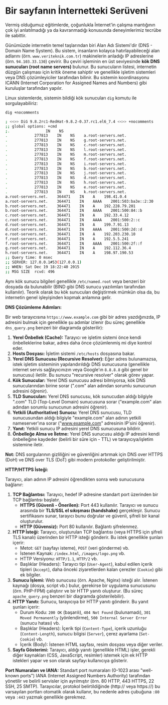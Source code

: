 # Bir sayfanın İnternetteki Serüveni

Vermiş olduğumuz eğitimlerde, çoğunlukla İnternet'in çalışma mantığının çok iyi anlatılmadığı ya da kavranmadığı konusunda deneyimlerimiz tecrübe ile sabittir.

Günümüzde internetin temel taşlarından biri Alan Adı Sistemi'dir (DNS - Domain Name System). Bu sistem, insanların kolayca hatırlayabileceği alan adlarını (örn. `www.veriteknik.com.tr`) makinelerin anladığı IP adreslerine (örn. `94.103.33.130`) çevirir. Bu çeviri işleminin en üst seviyesinde **kök DNS sunucuları (root name servers)** bulunur. Bu sunucuların listesi, internetin düzgün çalışması için kritik öneme sahiptir ve genellikle işletim sistemleri veya DNS çözümleyiciler tarafından bilinir. Bu sistemin koordinasyonu ICANN (Internet Corporation for Assigned Names and Numbers) gibi kuruluşlar tarafından yapılır.

Linux sistemlerde, sistemin bildiği kök sunucuları `dig` komutu ile sorgulayabiliriz:

```bash
dig +nocomments
```

```bash
; <<>> DiG 9.8.2rc1-RedHat-9.8.2-0.37.rc1.el6_7.4 <<>> +nocomments
;; global options: +cmd
;.                IN    NS
.            277813    IN    NS    a.root-servers.net.
.            277813    IN    NS    g.root-servers.net.
.            277813    IN    NS    c.root-servers.net.
.            277813    IN    NS    l.root-servers.net.
.            277813    IN    NS    m.root-servers.net.
.            277813    IN    NS    f.root-servers.net.
.            277813    IN    NS    i.root-servers.net.
.            277813    IN    NS    b.root-servers.net.
.            277813    IN    NS    j.root-servers.net.
.            277813    IN    NS    d.root-servers.net.
.            277813    IN    NS    h.root-servers.net.
.            277813    IN    NS    e.root-servers.net.
.            277813    IN    NS    k.root-servers.net.
a.root-servers.net.    364471    IN    A    198.41.0.4
a.root-servers.net.    364471    IN    AAAA    2001:503:ba3e::2:30
b.root-servers.net.    364471    IN    A    192.228.79.201
b.root-servers.net.    364471    IN    AAAA    2001:500:84::b
c.root-servers.net.    364471    IN    A    192.33.4.12
c.root-servers.net.    364471    IN    AAAA    2001:500:2::c
d.root-servers.net.    364471    IN    A    199.7.91.13
d.root-servers.net.    364471    IN    AAAA    2001:500:2d::d
e.root-servers.net.    364471    IN    A    192.203.230.10
f.root-servers.net.    364471    IN    A    192.5.5.241
f.root-servers.net.    364471    IN    AAAA    2001:500:2f::f
g.root-servers.net.    364471    IN    A    192.112.36.4
h.root-servers.net.    364471    IN    A    198.97.190.53
;; Query time: 0 msec
;; SERVER: 127.0.0.1#53(127.0.0.1)
;; WHEN: Sat Dec 19 18:22:40 2015
;; MSG SIZE  rcvd: 496
```

Aynı kök sunucu bilgileri genellikle `/etc/named.root` veya benzeri bir dosyada da bulunabilir (BIND gibi DNS sunucu yazılımları tarafından kullanılır). Teorik olarak bu kök sunucuları değiştirmek mümkün olsa da, bu internetin genel işleyişinden kopmak anlamına gelir.

**DNS Çözümleme Adımları:**

Bir web tarayıcısına `https://www.example.com` gibi bir adres yazdığınızda, IP adresini bulmak için genellikle şu adımlar izlenir (bu süreç genellikle `dns_query.png` benzeri bir diagramda gösterilir):

1.  **Yerel Önbellek (Cache):** Tarayıcı ve işletim sistemi önce kendi önbelleklerine bakar, adres daha önce çözümlenmiş mi diye kontrol eder.
2.  **Hosts Dosyası:** İşletim sistemi `/etc/hosts` dosyasına bakar.
3.  **Yerel DNS Sunucusu (Recursive Resolver):** Eğer adres bulunamazsa, istek işletim sisteminin yapılandırıldığı DNS sunucusuna (genellikle internet servis sağlayıcınızın veya Google'ın `8.8.8.8` gibi genel bir sunucusu) iletilir. Bu sunucu "recursive resolver" olarak görev yapar.
4.  **Kök Sunucular:** Yerel DNS sunucusu adresi bilmiyorsa, kök DNS sunucularından birine sorar (".com" alan adından sorumlu sunucunun adresini öğrenir).
5.  **TLD Sunucuları:** Yerel DNS sunucusu, kök sunucudan aldığı bilgiyle ".com" TLD (Top-Level Domain) sunucusuna sorar ("example.com" alan adından sorumlu sunucunun adresini öğrenir).
6.  **Yetkili (Authoritative) Sunucu:** Yerel DNS sunucusu, TLD sunucusundan aldığı bilgiyle "example.com" alan adının yetkili nameserver'ına sorar ("www.example.com" adresinin IP'sini öğrenir).
7.  **Yanıt:** Yetkili sunucu IP adresini yerel DNS sunucusuna bildirir.
8.  **Önbelleğe Alma ve İletme:** Yerel DNS sunucusu aldığı IP adresini kendi önbelleğine kaydeder (belirli bir süre için - TTL) ve tarayıcıya/işletim sistemine iletir.

**Not:** DNS sorgularının gizliliğini ve güvenliğini artırmak için DNS over HTTPS (DoH) ve DNS over TLS (DoT) gibi modern protokoller geliştirilmiştir.

**HTTP/HTTPS İsteği:**

Tarayıcı, alan adının IP adresini öğrendikten sonra web sunucusuna bağlanır:

1.  **TCP Bağlantısı:** Tarayıcı, hedef IP adresine standart port üzerinden bir TCP bağlantısı başlatır.
    *   **HTTPS (Güvenli - Önerilen):** Port 443 kullanılır. Tarayıcı ve sunucu arasında bir **TLS/SSL el sıkışması (handshake)** gerçekleşir. Sunucu sertifikasını sunar, tarayıcı bunu doğrular ve güvenli, şifreli bir kanal oluşturulur.
    *   **HTTP (Güvensiz):** Port 80 kullanılır. Bağlantı şifrelenmez.
2.  **HTTP İsteği:** Tarayıcı, oluşturulan TCP bağlantısı (veya HTTPS için şifreli TLS kanalı) üzerinden bir HTTP isteği gönderir. Bu istek genellikle şunları içerir:
    *   Metot: `GET` (sayfayı isteme), `POST` (veri gönderme) vb.
    *   İstenen Kaynak: `/index.html`, `/images/logo.png` vb.
    *   HTTP Versiyonu: `HTTP/1.1`, `HTTP/2` vb.
    *   Başlıklar (Headers): Tarayıcı tipi (`User-Agent`), kabul edilen içerik tipleri (`Accept`), daha önceki ziyaretlerden kalan çerezler (`Cookie`) gibi ek bilgiler.
3.  **Sunucu İşlemi:** Web sunucusu (örn. Apache, Nginx) isteği alır. İstenen kaynağı (dosya, script vb.) bulur, gerekirse bir uygulama sunucusunu (örn. PHP-FPM) çalıştırır ve bir HTTP yanıtı oluşturur. (Bu süreç `apache_query.png` benzeri bir diagramda gösterilebilir).
4.  **HTTP Yanıtı:** Sunucu, tarayıcıya bir HTTP yanıtı gönderir. Bu yanıt şunları içerir:
    *   Durum Kodu: `200 OK` (başarılı), `404 Not Found` (bulunamadı), `301 Moved Permanently` (yönlendirme), `500 Internal Server Error` (sunucu hatası) vb.
    *   Başlıklar (Headers): İçerik tipi (`Content-Type`), içerik uzunluğu (`Content-Length`), sunucu bilgisi (`Server`), çerez ayarlama (`Set-Cookie`) vb.
    *   İçerik (Body): İstenen HTML sayfası, resim dosyası veya diğer veriler.
5.  **Sayfa Gösterimi:** Tarayıcı, aldığı yanıtı (genellikle HTML) işler, gerekli diğer kaynakları (CSS, JavaScript, resimler) istemek için ek HTTP istekleri yapar ve son olarak sayfayı kullanıcıya gösterir.

**Port Numaraları ve IANA:**
Standart port numaraları (0-1023 arası "well-known ports") IANA (Internet Assigned Numbers Authority) tarafından yönetilir ve belirli servisler için ayrılmıştır (örn. 80 HTTP, 443 HTTPS, 22 SSH, 25 SMTP). Tarayıcılar, protokol belirtildiğinde (http:// veya https://) bu varsayılan portları otomatik olarak kullanır, bu nedenle adres çubuğuna `:80` veya `:443` yazmak genellikle gerekmez.
